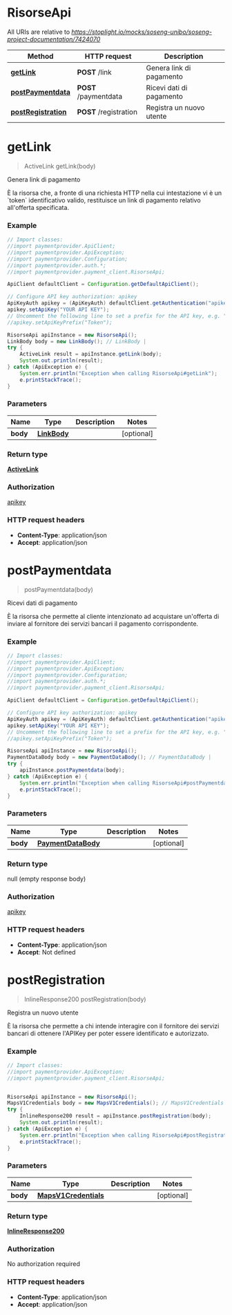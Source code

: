 # RisorseApi

All URIs are relative to *https://stoplight.io/mocks/soseng-unibo/soseng-project-documentation/7424070*

Method | HTTP request | Description
------------- | ------------- | -------------
[**getLink**](RisorseApi.md#getLink) | **POST** /link | Genera link di pagamento
[**postPaymentdata**](RisorseApi.md#postPaymentdata) | **POST** /paymentdata | Ricevi dati di pagamento
[**postRegistration**](RisorseApi.md#postRegistration) | **POST** /registration | Registra un nuovo utente

<a name="getLink"></a>
# **getLink**
> ActiveLink getLink(body)

Genera link di pagamento

È la risorsa che, a fronte di una richiesta HTTP nella cui intestazione vi è un &#x60;token&#x60; identificativo valido, restituisce un link di pagamento relativo all&#x27;offerta specificata.

### Example
```java
// Import classes:
//import paymentprovider.ApiClient;
//import paymentprovider.ApiException;
//import paymentprovider.Configuration;
//import paymentprovider.auth.*;
//import paymentprovider.payment_client.RisorseApi;

ApiClient defaultClient = Configuration.getDefaultApiClient();

// Configure API key authorization: apikey
ApiKeyAuth apikey = (ApiKeyAuth) defaultClient.getAuthentication("apikey");
apikey.setApiKey("YOUR API KEY");
// Uncomment the following line to set a prefix for the API key, e.g. "Token" (defaults to null)
//apikey.setApiKeyPrefix("Token");

RisorseApi apiInstance = new RisorseApi();
LinkBody body = new LinkBody(); // LinkBody | 
try {
    ActiveLink result = apiInstance.getLink(body);
    System.out.println(result);
} catch (ApiException e) {
    System.err.println("Exception when calling RisorseApi#getLink");
    e.printStackTrace();
}
```

### Parameters

Name | Type | Description  | Notes
------------- | ------------- | ------------- | -------------
 **body** | [**LinkBody**](LinkBody.md)|  | [optional]

### Return type

[**ActiveLink**](ActiveLink.md)

### Authorization

[apikey](../README.md#apikey)

### HTTP request headers

 - **Content-Type**: application/json
 - **Accept**: application/json

<a name="postPaymentdata"></a>
# **postPaymentdata**
> postPaymentdata(body)

Ricevi dati di pagamento

È la risorsa che permette al cliente intenzionato ad acquistare un&#x27;offerta di inviare al fornitore dei servizi bancari il pagamento corrispondente.

### Example
```java
// Import classes:
//import paymentprovider.ApiClient;
//import paymentprovider.ApiException;
//import paymentprovider.Configuration;
//import paymentprovider.auth.*;
//import paymentprovider.payment_client.RisorseApi;

ApiClient defaultClient = Configuration.getDefaultApiClient();

// Configure API key authorization: apikey
ApiKeyAuth apikey = (ApiKeyAuth) defaultClient.getAuthentication("apikey");
apikey.setApiKey("YOUR API KEY");
// Uncomment the following line to set a prefix for the API key, e.g. "Token" (defaults to null)
//apikey.setApiKeyPrefix("Token");

RisorseApi apiInstance = new RisorseApi();
PaymentDataBody body = new PaymentDataBody(); // PaymentDataBody | 
try {
    apiInstance.postPaymentdata(body);
} catch (ApiException e) {
    System.err.println("Exception when calling RisorseApi#postPaymentdata");
    e.printStackTrace();
}
```

### Parameters

Name | Type | Description  | Notes
------------- | ------------- | ------------- | -------------
 **body** | [**PaymentDataBody**](PaymentDataBody.md)|  | [optional]

### Return type

null (empty response body)

### Authorization

[apikey](../README.md#apikey)

### HTTP request headers

 - **Content-Type**: application/json
 - **Accept**: Not defined

<a name="postRegistration"></a>
# **postRegistration**
> InlineResponse200 postRegistration(body)

Registra un nuovo utente

È la risorsa che permette a chi intende interagire con il fornitore dei servizi bancari di ottenere l&#x27;APIKey per poter essere identificato e autorizzato.

### Example
```java
// Import classes:
//import paymentprovider.ApiException;
//import paymentprovider.payment_client.RisorseApi;


RisorseApi apiInstance = new RisorseApi();
MapsV1Credentials body = new MapsV1Credentials(); // MapsV1Credentials | 
try {
    InlineResponse200 result = apiInstance.postRegistration(body);
    System.out.println(result);
} catch (ApiException e) {
    System.err.println("Exception when calling RisorseApi#postRegistration");
    e.printStackTrace();
}
```

### Parameters

Name | Type | Description  | Notes
------------- | ------------- | ------------- | -------------
 **body** | [**MapsV1Credentials**](MapsV1Credentials.md)|  | [optional]

### Return type

[**InlineResponse200**](InlineResponse200.md)

### Authorization

No authorization required

### HTTP request headers

 - **Content-Type**: application/json
 - **Accept**: application/json

